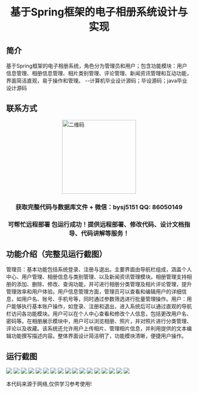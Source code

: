 <p><h1 align="center">基于Spring框架的电子相册系统设计与实现</h1></p>

## 简介
基于Spring框架的电子相册系统，角色分为管理员和用户；包含功能模块：用户信息管理、相册信息管理、相片类别管理、评论管理、新闻资讯管理和互动功能，界面简洁直观，易于操作和管理。    --计算机毕业设计源码；毕设源码；java毕业设计源码


## 联系方式
<img src="https://bs-1329754181.cos.ap-shanghai.myqcloud.com/wx.jpg" alt="二维码" style="display: block; margin: 0 auto;" width="200px">
<p><h3 align="center">获取完整代码与数据库文件 + 微信：bysj5151 QQ: 86050149</h3></p>
<p><h3 align="center">可帮忙远程部署 包运行成功！提供远程部署、修改代码、设计文档指导、代码讲解等服务！</h3></p>

## 功能介绍（完整见运行截图）
管理员：基本功能包括系统登录、注册与退出。主要界面由导航栏组成，涵盖个人中心、用户管理、相册信息与类别管理、以及新闻资讯管理模块。相册管理支持相册的添加、删除、修改、查询功能，并可进行相册分类管理及相片评论管理，提升管理效率和用户体验。用户信息管理方面，管理员可以查看和编辑用户的详细信息，如用户名、账号、手机号等，同时通过参数筛选进行批量管理操作。用户：用户能够执行基本账户操作，如登录、注册和退出，进入系统后可以通过直观的导航栏访问各功能模块。用户可以在个人中心查看和修改个人信息，包括更改用户名、密码等。在相册展示模块中，用户可以浏览相册、照片，并对照片进行分类管理、评论以及收藏。该系统还允许用户上传相片、管理相片信息，并利用提供的文本编辑功能撰写描述内容。整体界面设计简洁明了，功能模块清晰，便捷用户操作。


## 运行截图
![](https://bs-1329754181.cos.ap-shanghai.myqcloud.com/ssm/ElectronicAlbumSystem/img/001.jpg)
![](https://bs-1329754181.cos.ap-shanghai.myqcloud.com/ssm/ElectronicAlbumSystem/img/002.jpg)
![](https://bs-1329754181.cos.ap-shanghai.myqcloud.com/ssm/ElectronicAlbumSystem/img/003.jpg)
![](https://bs-1329754181.cos.ap-shanghai.myqcloud.com/ssm/ElectronicAlbumSystem/img/004.jpg)
![](https://bs-1329754181.cos.ap-shanghai.myqcloud.com/ssm/ElectronicAlbumSystem/img/005.jpg)
![](https://bs-1329754181.cos.ap-shanghai.myqcloud.com/ssm/ElectronicAlbumSystem/img/006.jpg)
![](https://bs-1329754181.cos.ap-shanghai.myqcloud.com/ssm/ElectronicAlbumSystem/img/007.jpg)
![](https://bs-1329754181.cos.ap-shanghai.myqcloud.com/ssm/ElectronicAlbumSystem/img/008.jpg)
![](https://bs-1329754181.cos.ap-shanghai.myqcloud.com/ssm/ElectronicAlbumSystem/img/009.jpg)
![](https://bs-1329754181.cos.ap-shanghai.myqcloud.com/ssm/ElectronicAlbumSystem/img/010.jpg)
![](https://bs-1329754181.cos.ap-shanghai.myqcloud.com/ssm/ElectronicAlbumSystem/img/011.jpg)
![](https://bs-1329754181.cos.ap-shanghai.myqcloud.com/ssm/ElectronicAlbumSystem/img/012.jpg)
![](https://bs-1329754181.cos.ap-shanghai.myqcloud.com/ssm/ElectronicAlbumSystem/img/013.jpg)
![](https://bs-1329754181.cos.ap-shanghai.myqcloud.com/ssm/ElectronicAlbumSystem/img/014.jpg)
![](https://bs-1329754181.cos.ap-shanghai.myqcloud.com/ssm/ElectronicAlbumSystem/img/015.jpg)
![](https://bs-1329754181.cos.ap-shanghai.myqcloud.com/ssm/ElectronicAlbumSystem/img/016.jpg)
![](https://bs-1329754181.cos.ap-shanghai.myqcloud.com/ssm/ElectronicAlbumSystem/img/017.jpg)

<p>本代码来源于网络,仅供学习参考使用!</p>
